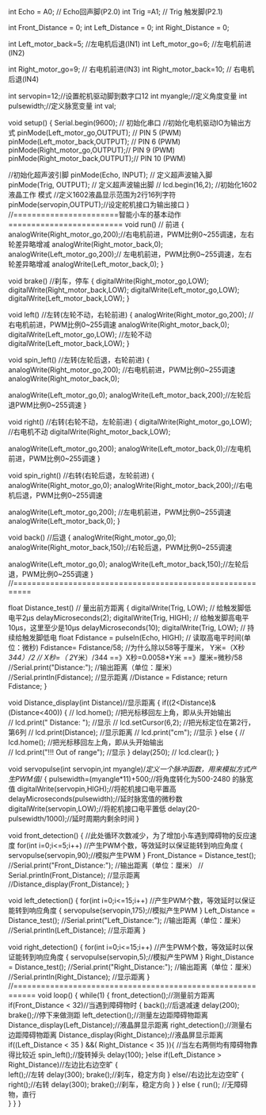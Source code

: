 int Echo = A0;  // Echo回声脚(P2.0)
int Trig =A1;  //  Trig 触发脚(P2.1)

int Front_Distance = 0;
int Left_Distance = 0;
int Right_Distance = 0;

int Left_motor_back=5;     //左电机后退(IN1)
int Left_motor_go=6;     //左电机前进(IN2)

int Right_motor_go=9;    // 右电机前进(IN3)
int Right_motor_back=10;    // 右电机后退(IN4)

int servopin=12;//设置舵机驱动脚到数字口12
int myangle;//定义角度变量
int pulsewidth;//定义脉宽变量
int val;

void setup()
{
  Serial.begin(9600);     // 初始化串口
  //初始化电机驱动IO为输出方式
  pinMode(Left_motor_go,OUTPUT); // PIN 5 (PWM)
  pinMode(Left_motor_back,OUTPUT); // PIN 6 (PWM)
  pinMode(Right_motor_go,OUTPUT);// PIN 9 (PWM) 
  pinMode(Right_motor_back,OUTPUT);// PIN 10 (PWM)

  //初始化超声波引脚
  pinMode(Echo, INPUT);    // 定义超声波输入脚
  pinMode(Trig, OUTPUT);   // 定义超声波输出脚
//  lcd.begin(16,2);      //初始化1602液晶工作                       模式
  //定义1602液晶显示范围为2行16列字符  
  pinMode(servopin,OUTPUT);//设定舵机接口为输出接口
}
//=======================智能小车的基本动作=========================
 void run()     // 前进
{
  analogWrite(Right_motor_go,200);//右电机前进，PWM比例0~255调速，左右轮差异略增减
  analogWrite(Right_motor_back,0);
  analogWrite(Left_motor_go,200);// 左电机前进，PWM比例0~255调速，左右轮差异略增减
  analogWrite(Left_motor_back,0);
}

void brake()         //刹车，停车
{
  digitalWrite(Right_motor_go,LOW);
  digitalWrite(Right_motor_back,LOW);
  digitalWrite(Left_motor_go,LOW);
  digitalWrite(Left_motor_back,LOW);
}

void left()         //左转(左轮不动，右轮前进)
{
  analogWrite(Right_motor_go,200); //右电机前进，PWM比例0~255调速
  analogWrite(Right_motor_back,0);
  digitalWrite(Left_motor_go,LOW);   //左轮不动
  digitalWrite(Left_motor_back,LOW);
}

void spin_left()         //左转(左轮后退，右轮前进)
{
  analogWrite(Right_motor_go,200); //右电机前进，PWM比例0~255调速
  analogWrite(Right_motor_back,0);

  analogWrite(Left_motor_go,0); 
  analogWrite(Left_motor_back,200);//左轮后退PWM比例0~255调速
}

void right()        //右转(右轮不动，左轮前进)
{
  digitalWrite(Right_motor_go,LOW);   //右电机不动
  digitalWrite(Right_motor_back,LOW);

  analogWrite(Left_motor_go,200); 
  analogWrite(Left_motor_back,0);//左电机前进，PWM比例0~255调速
  } 


void spin_right()        //右转(右轮后退，左轮前进)
{
  analogWrite(Right_motor_go,0); 
  analogWrite(Right_motor_back,200);//右电机后退，PWM比例0~255调速

  analogWrite(Left_motor_go,200); //左电机前进，PWM比例0~255调速
  analogWrite(Left_motor_back,0);
}

void back()          //后退
{
  analogWrite(Right_motor_go,0);
  analogWrite(Right_motor_back,150);//右轮后退，PWM比例0~255调速

  analogWrite(Left_motor_go,0);
  analogWrite(Left_motor_back,150);//左轮后退，PWM比例0~255调速
}
//==========================================================

float Distance_test()   // 量出前方距离 
{
  digitalWrite(Trig, LOW);   // 给触发脚低电平2μs
  delayMicroseconds(2);
  digitalWrite(Trig, HIGH);  // 给触发脚高电平10μs，这里至少是10μs
  delayMicroseconds(10);
  digitalWrite(Trig, LOW);    // 持续给触发脚低电
  float Fdistance = pulseIn(Echo, HIGH);  // 读取高电平时间(单位：微秒)
  Fdistance= Fdistance/58;       //为什么除以58等于厘米，  Y米=（X秒*344）/2
  // X秒=（ 2*Y米）/344 ==》X秒=0.0058*Y米 ==》厘米=微秒/58
  //Serial.print("Distance:");      //输出距离（单位：厘米）
  //Serial.println(Fdistance);         //显示距离
  //Distance = Fdistance;
  return Fdistance;
}  

void Distance_display(int Distance)//显示距离
{
  if((2<Distance)&(Distance<400))
  {
//    lcd.home();        //把光标移回左上角，即从头开始输出   
//    lcd.print("    Distance: ");       //显示
//    lcd.setCursor(6,2);   //把光标定位在第2行，第6列
//    lcd.print(Distance);       //显示距离
//    lcd.print("cm");          //显示
  }
  else
  {
//    lcd.home();        //把光标移回左上角，即从头开始输出  
//    lcd.print("!!! Out of range");       //显示
  }
  delay(250);
//  lcd.clear();
}

void servopulse(int servopin,int myangle)/*定义一个脉冲函数，用来模拟方式产生PWM值*/
{
  pulsewidth=(myangle*11)+500;//将角度转化为500-2480 的脉宽值
  digitalWrite(servopin,HIGH);//将舵机接口电平置高
  delayMicroseconds(pulsewidth);//延时脉宽值的微秒数
  digitalWrite(servopin,LOW);//将舵机接口电平置低
  delay(20-pulsewidth/1000);//延时周期内剩余时间
}

void front_detection()
{
  //此处循环次数减少，为了增加小车遇到障碍物的反应速度
  for(int i=0;i<=5;i++) //产生PWM个数，等效延时以保证能转到响应角度
  {
    servopulse(servopin,90);//模拟产生PWM
  }
  Front_Distance = Distance_test();
  //Serial.print("Front_Distance:");      //输出距离（单位：厘米）
 // Serial.println(Front_Distance);         //显示距离
 //Distance_display(Front_Distance);
}

void left_detection()
{
  for(int i=0;i<=15;i++) //产生PWM个数，等效延时以保证能转到响应角度
  {
    servopulse(servopin,175);//模拟产生PWM
  }
  Left_Distance = Distance_test();
  //Serial.print("Left_Distance:");      //输出距离（单位：厘米）
  //Serial.println(Left_Distance);         //显示距离
}

void right_detection()
{
  for(int i=0;i<=15;i++) //产生PWM个数，等效延时以保证能转到响应角度
  {
    servopulse(servopin,5);//模拟产生PWM
  }
  Right_Distance = Distance_test();
  //Serial.print("Right_Distance:");      //输出距离（单位：厘米）
  //Serial.println(Right_Distance);         //显示距离
}
//===========================================================
void loop()
{
  while(1)
  {
    front_detection();//测量前方距离
    if(Front_Distance < 32)//当遇到障碍物时
    {
      back();//后退减速
      delay(200);
      brake();//停下来做测距
      left_detection();//测量左边距障碍物距离
      Distance_display(Left_Distance);//液晶屏显示距离
      right_detection();//测量右边距障碍物距离
      Distance_display(Right_Distance);//液晶屏显示距离
      if((Left_Distance < 35 ) &&( Right_Distance < 35 )){ //当左右两侧均有障碍物靠得比较近 
        spin_left();//旋转掉头
        delay(100);
     }else if(Left_Distance > Right_Distance)//左边比右边空旷
      {      
        left();//左转
        delay(300);
        brake();//刹车，稳定方向
      }
      else//右边比左边空旷
      {
        right();//右转
        delay(300);
        brake();//刹车，稳定方向
      }
    }
    else
    {
      run(); //无障碍物，直行     
    }
  } 
}
